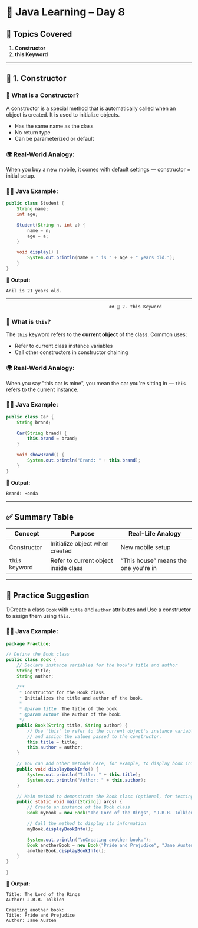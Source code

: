 # 🧠 Java Learning – Day 8

## 📘 Topics Covered
1. **Constructor**
2. **this Keyword**

---

## 🔹 1. Constructor

### 🔸 What is a Constructor?
A constructor is a special method that is automatically called when an object is created. It is used to initialize objects.

- Has the same name as the class
- No return type
- Can be parameterized or default

### 🌍 Real-World Analogy:
When you buy a new mobile, it comes with default settings — constructor = initial setup.

### 🧑‍💻 Java Example:

```java
public class Student {
    String name;
    int age;

    Student(String n, int a) {
        name = n;
        age = a;
    }

    void display() {
        System.out.println(name + " is " + age + " years old.");
    }
}
```

🧠 **Output:**
```
Anil is 21 years old.
```

---

                                           ## 🔹 2. this Keyword

### 🔸 What is `this`?
The `this` keyword refers to the **current object** of the class. Common uses:
- Refer to current class instance variables
- Call other constructors in constructor chaining

### 🌍 Real-World Analogy:
When you say "this car is mine", you mean the car you're sitting in — `this` refers to the current instance.

### 🧑‍💻 Java Example:

```java
public class Car {
    String brand;

    Car(String brand) {
        this.brand = brand;
    }

    void showBrand() {
        System.out.println("Brand: " + this.brand);
    }
}
```

🧠 **Output:**
```
Brand: Honda
```

---

## ✅ Summary Table

| Concept        | Purpose                                  | Real-Life Analogy                        |
|----------------|-------------------------------------------|-------------------------------------------|
| Constructor    | Initialize object when created            | New mobile setup                          |
| `this` keyword | Refer to current object inside class      | “This house” means the one you're in      |

---

## 📌 Practice Suggestion

1)Create a class `Book` with `title` and `author` attributes and Use a constructor 
 to assign them using `this`.

### 🧑‍💻 Java Example:

```java
package Practice;

// Define the Book class
public class Book {
    // Declare instance variables for the book's title and author
    String title;
    String author;

    /**
     * Constructor for the Book class.
     * Initializes the title and author of the book.
     *
     * @param title  The title of the book.
     * @param author The author of the book.
     */
    public Book(String title, String author) {
        // Use 'this' to refer to the current object's instance variables
        // and assign the values passed to the constructor.
        this.title = title;
        this.author = author;
    }

    // You can add other methods here, for example, to display book information
    public void displayBookInfo() {
        System.out.println("Title: " + this.title);
        System.out.println("Author: " + this.author);
    }

    // Main method to demonstrate the Book class (optional, for testing)
    public static void main(String[] args) {
        // Create an instance of the Book class
        Book myBook = new Book("The Lord of the Rings", "J.R.R. Tolkien");

        // Call the method to display its information
        myBook.displayBookInfo();

        System.out.println("\nCreating another book:");
        Book anotherBook = new Book("Pride and Prejudice", "Jane Austen");
        anotherBook.displayBookInfo();
    }
}

}
```
🧠 **Output:**
```
Title: The Lord of the Rings
Author: J.R.R. Tolkien

Creating another book:
Title: Pride and Prejudice
Author: Jane Austen
```